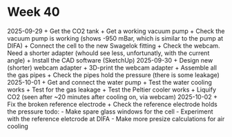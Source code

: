 # Week 40
2025-09-29
    + Get the CO2 tank
    + Get a working vacuum pump
    + Check the vacuum pump is working (shows -950 mBar, which is similar to the pump at DIFA)
    + Connect the cell to the new Swagelok fitting
    + Check the webcam. Need a shorter adapter (whould see less, unfortunatly, with the current angle)
    + Install the CAD software (SketchUp)
2025-09-30
    + Design new (shorter) webcam adapter
    + 3D-print the webcam adapter
    + Assemble all the gas pipes
    + Check the pipes hold the pressure (there is some leakage)
2025-10-01
    + Get and connect the water pump
    + Test the water cooling works
    + Test for the gas leakage
    + Test the Peltier cooler works
    + Liquify CO2 (seen after ~20 minutes after cooling on, via webcam)
2025-10-02
    + Fix the broken reference electrode
    + Check the reference electrode holds the pressure
todo:
    - Make spare glass windows for the cell
    - Experiment with the reference eletcrode at DIFA
    - Make more presize calculations for air cooling
    
